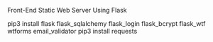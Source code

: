 Front-End Static Web Server Using Flask

pip3 install flask flask_sqlalchemy flask_login flask_bcrypt flask_wtf wtforms email_validator
pip3 install requests